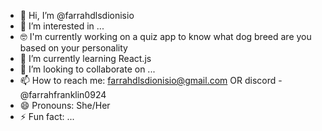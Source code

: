 - 👋 Hi, I’m @farrahdlsdionisio
- 👀 I’m interested in ...
- 🤓 I'm currently working on a quiz app to know what dog breed are you based on your personality
- 🌱 I’m currently learning React.js
- 💞️ I’m looking to collaborate on ...
- 📫 How to reach me: farrahdlsdionisio@gmail.com OR discord - @farrahfranklin0924
- 😄 Pronouns: She/Her
- ⚡ Fun fact: ...

<!---
farrahdlsdionisio/farrahdlsdionisio is a ✨ special ✨ repository because its `README.md` (this file) appears on your GitHub profile.
You can click the Preview link to take a look at your changes.
--->
